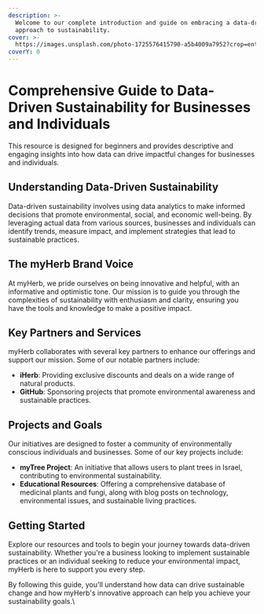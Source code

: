 ```yaml
---
description: >-
  Welcome to our complete introduction and guide on embracing a data-driven
  approach to sustainability.
cover: >-
  https://images.unsplash.com/photo-1725576415790-a5b4009a7952?crop=entropy&cs=srgb&fm=jpg&ixid=M3wxOTcwMjR8MHwxfHJhbmRvbXx8fHx8fHx8fDE3Mjc0MzUwMTB8&ixlib=rb-4.0.3&q=85
coverY: 0
---
```


# Comprehensive Guide to Data-Driven Sustainability for Businesses and Individuals

This resource is designed for beginners and provides descriptive and engaging insights into how data can drive impactful changes for businesses and individuals.

## **Understanding Data-Driven Sustainability**

Data-driven sustainability involves using data analytics to make informed decisions that promote environmental, social, and economic well-being. By leveraging actual data from various sources, businesses and individuals can identify trends, measure impact, and implement strategies that lead to sustainable practices.

## **The myHerb Brand Voice**

At myHerb, we pride ourselves on being innovative and helpful, with an informative and optimistic tone. Our mission is to guide you through the complexities of sustainability with enthusiasm and clarity, ensuring you have the tools and knowledge to make a positive impact.

## **Key Partners and Services**

myHerb collaborates with several key partners to enhance our offerings and support our mission. Some of our notable partners include:

* **iHerb**: Providing exclusive discounts and deals on a wide range of natural products.
* **GitHub**: Sponsoring projects that promote environmental awareness and sustainable practices.

## **Projects and Goals**

Our initiatives are designed to foster a community of environmentally conscious individuals and businesses. Some of our key projects include:

* **myTree Project**: An initiative that allows users to plant trees in Israel, contributing to environmental sustainability.
* **Educational Resources**: Offering a comprehensive database of medicinal plants and fungi, along with blog posts on technology, environmental issues, and sustainable living practices.

## **Getting Started**

Explore our resources and tools to begin your journey towards data-driven sustainability. Whether you're a business looking to implement sustainable practices or an individual seeking to reduce your environmental impact, myHerb is here to support you every step.

By following this guide, you'll understand how data can drive sustainable change and how myHerb's innovative approach can help you achieve your sustainability goals.\
